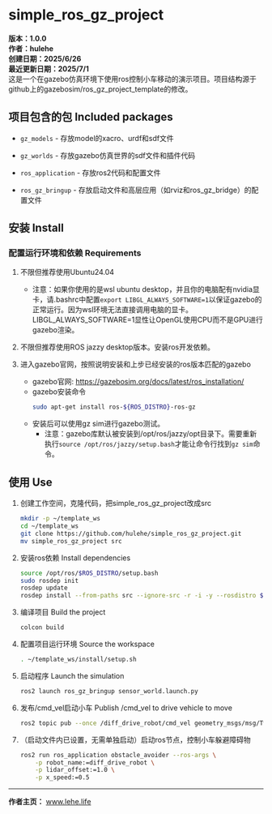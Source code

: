 # simple_ros_gz_project
**版本：1.0.0**  
**作者：hulehe**  
**创建日期：2025/6/26**  
**最近更新日期：2025/7/1**  
这是一个在gazebo仿真环境下使用ros控制小车移动的演示项目。项目结构源于github上的gazebosim/ros_gz_project_template的修改。

## 项目包含的包 Included packages

* `gz_models` - 存放model的xacro、urdf和sdf文件

* `gz_worlds` - 存放gazebo仿真世界的sdf文件和插件代码

* `ros_application` - 存放ros2代码和配置文件

* `ros_gz_bringup` - 存放启动文件和高层应用（如rviz和ros_gz_bridge）的配置文件


## 安装 Install

### 配置运行环境和依赖 Requirements

1. 不限但推荐使用Ubuntu24.04
    - 注意：如果你使用的是wsl ubuntu desktop，并且你的电脑配有nvidia显卡，请.bashrc中配置`export LIBGL_ALWAYS_SOFTWARE=1`以保证gazebo的正常运行。因为wsl环境无法直接调用电脑的显卡。LIBGL_ALWAYS_SOFTWARE=1显性让OpenGL使用CPU而不是GPU进行gazebo渲染。

2. 不限但推荐使用ROS jazzy desktop版本。安装ros开发依赖。

3. 进入gazebo官网，按照说明安装和上步已经安装的ros版本匹配的gazebo
    - gazebo官网: https://gazebosim.org/docs/latest/ros_installation/
    - gazebo安装命令
        ```bash
        sudo apt-get install ros-${ROS_DISTRO}-ros-gz
        ```
    - 安装后可以使用gz sim进行gazebo测试。
        - 注意：gazebo库默认被安装到/opt/ros/jazzy/opt目录下。需要重新执行`source /opt/ros/jazzy/setup.bash`才能让命令行找到`gz sim`命令。


## 使用 Use

1. 创建工作空间，克隆代码，把simple_ros_gz_project改成src

   ```bash
   mkdir -p ~/template_ws
   cd ~/template_ws
   git clone https://github.com/hulehe/simple_ros_gz_project.git
   mv simple_ros_gz_project src
   ```

2. 安装ros依赖 Install dependencies

    ```bash
    source /opt/ros/$ROS_DISTRO/setup.bash
    sudo rosdep init
    rosdep update
    rosdep install --from-paths src --ignore-src -r -i -y --rosdistro $ROS_DISTRO
    ```

3. 编译项目 Build the project

    ```bash
    colcon build
    ```

4. 配置项目运行环境 Source the workspace

    ```bash
    . ~/template_ws/install/setup.sh
    ```

5. 启动程序 Launch the simulation

    ```bash
    ros2 launch ros_gz_bringup sensor_world.launch.py
    ```

6. 发布/cmd_vel启动小车 Publish /cmd_vel to drive vehicle to move
    ```bash
    ros2 topic pub --once /diff_drive_robot/cmd_vel geometry_msgs/msg/Twist "{linear: {x: 2.0, y: 0.0, z: 0.0}, angular: {x: 0.0, y: 0.0, z: -0.5}}"
    ```

7. （启动文件内已设置，无需单独启动）启动ros节点，控制小车躲避障碍物
    ```bash
    ros2 run ros_application obstacle_avoider --ros-args \
        -p robot_name:=diff_drive_robot \
        -p lidar_offset:=1.0 \
        -p x_speed:=0.5
    ```

---
**作者主页：** www.lehe.life